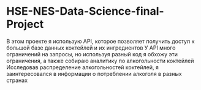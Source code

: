 # HSE-NES-Data-Science-final-Project
В этом проекте я использую API, которое позволяет получить доступ к большой базе данных коктейлей и их ингредиентов
У API много ограничений на запросы, но используя разный код я обхожу эти ограничения, а также собираю аналитику по алкогольности коктейлей
Исследовав распределение алкогольностей коктейлей, я заинтересовался в информации о потреблении алкоголя в разных странах
